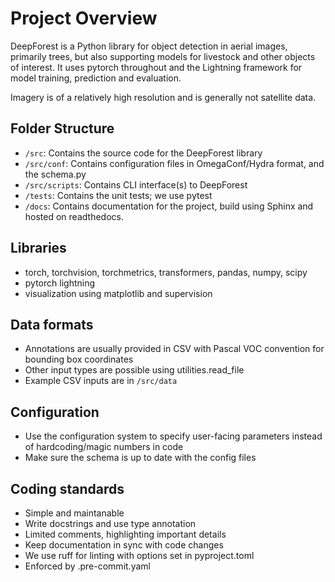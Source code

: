# Project Overview

DeepForest is a Python library for object detection in aerial images, primarily trees, but also supporting models for livestock and other objects of interest. It uses pytorch throughout and the Lightning framework for model training, prediction and evaluation.

Imagery is of a relatively high resolution and is generally not satellite data.

## Folder Structure

- `/src`: Contains the source code for the DeepForest library
- `/src/conf`: Contains configuration files in OmegaConf/Hydra format, and the schema.py
- `/src/scripts`: Contains CLI interface(s) to DeepForest
- `/tests`: Contains the unit tests; we use pytest
- `/docs`: Contains documentation for the project, build using Sphinx and hosted on readthedocs.

## Libraries

- torch, torchvision, torchmetrics, transformers, pandas, numpy, scipy
- pytorch lightning
- visualization using matplotlib and supervision

## Data formats

- Annotations are usually provided in CSV with Pascal VOC convention for bounding box coordinates
- Other input types are possible using utilities.read_file
- Example CSV inputs are in `/src/data`

## Configuration

- Use the configuration system to specify user-facing parameters instead of hardcoding/magic numbers in code
- Make sure the schema is up to date with the config files

## Coding standards

- Simple and maintanable
- Write docstrings and use type annotation
- Limited comments, highlighting important details
- Keep documentation in sync with code changes
- We use ruff for linting with options set in pyproject.toml
- Enforced by .pre-commit.yaml
